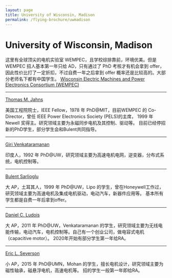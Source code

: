 ```yaml
---
layout: page
title: University of Wisconsin, Madison
permalink: /flying-brochure/uwmadison
---
```

# University of Wisconsin, Madison

这里有全球顶尖的电机实验室 WEMPEC，且学校综排靠前，环境优美。但是WEMPEC 招人基本第一年只给 AD，只有通过了 PhD 考核才有机会拿到 offer，因此性价比打了一定折扣，不过自费一年之后拿到 offer 概率还是比较高的。大部分老师名下都有中国学生。 
[Wisconsin Electric Machines and Power Electronics Consortium (WEMPEC)](http://www.wempec.wisc.edu/)

---
[Thomas M. Jahns](https://directory.engr.wisc.edu/ece/Faculty/Jahns_Thomas/)

美国工程院院士，IEEE Fellow，1978 年 PhD@MIT，目前WEMPEC 的 Co-Director，曾任 IEEE Power Electronics Society (PELS)的主席， 1999 年 Newell 奖得主。研究领域主要为永磁同步电机及其控制、驱动等。 目前已经停招新的PhD学生，部分学生会和Bulent共同指导。

---

[Giri Venkataramanan](https://directory.engr.wisc.edu/ece/Faculty/Venkataramanan_Giri/)

印度人，1992 年 PhD@UW，研究领域主要为高速电机电网，逆变器，分布式系统，电机控制等。

---

[Bulent Sarlioglu](https://directory.engr.wisc.edu/ece/Faculty/Sarlioglu_Bulent/)

大 AP，土耳其人，1999 年 PhD@UW，Lipo 的学生，曾在Honeywell工作过，研究领域主要为高速电机及集成电机驱动，电动汽车，新器件应用等。 基本所有学生都是自费一年后拿到offer。

---

[Daniel C. Ludois](https://ludois.wempec.wisc.edu/biography/)

大 AP，2011 年 PhD@UW，Venkataramanan 的学生，研究领域主要为无线电能传输，电动汽车，电机控制等。自己有一个创业公司，做电容式电机 （capacitive motor）。 2020年开始有部分学生第一年给RA。

---

[Eric L. Severson](https://directory.engr.wisc.edu/ece/Faculty/Severson_Eric/)

小 AP，2015 年 PhD@UMN，Mohan 的学生，擅长电机设计，研究领域主要为磁性轴承，磁悬浮电机，高速电机等。 招的学生一般第一年即给RA。
